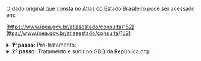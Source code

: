 <br> 
O dado original que consta no Atlas do Estado Brasileiro pode ser acessado em: 

[https://www.ipea.gov.br/atlasestado/consulta/152](ttps://www.ipea.gov.br/atlasestado/consulta/152)<br>


<details>
  <summary><b> 1º passo:</b> Pré-tratamento: </summary>

Acesso em:

[https://github.com/Republica-org/Ecossistema-dados/blob/main/pre_tratamento/tratamento_republica/atlas_estado/SIAPE_ativos_executivo_sexo_raca.csv.ipynb](https://github.com/Republica-org/Ecossistema-dados/blob/main/pre_tratamento/tratamento_republica/atlas_estado/SIAPE_ativos_executivo_sexo_raca.csv.ipynb)
</details>
<details>
  <summary><b> 2º passo:</b> Tratamento e subir no GBQ da República.org:</summary>

Acesso em:

[https://github.com/Republica-org/Ecossistema-dados/blob/main/tratamento_GBQ/perfil_remuneracao/SIAPE_ativos_executivo_sexo_raca.ipynb](https://github.com/Republica-org/Ecossistema-dados/blob/main/tratamento_GBQ/perfil_remuneracao/SIAPE_ativos_executivo_sexo_raca.ipynb)

</details>
